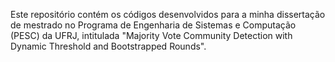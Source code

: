 Este repositório contém os códigos desenvolvidos para a minha dissertação de mestrado no Programa de Engenharia de Sistemas e Computação (PESC) da UFRJ, intitulada "Majority Vote Community Detection with Dynamic Threshold and Bootstrapped Rounds".
